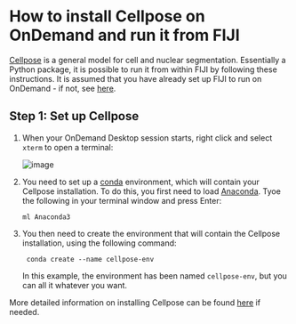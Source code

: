 # How to install Cellpose on OnDemand and run it from FIJI

[Cellpose](https://github.com/MouseLand/cellpose) is a general model for cell and nuclear segmentation. Essentially a Python package, it is possible to run it from within FIJI by following these instructions. It is assumed that you have already set up FIJI to run on OnDemand - if not, see [here](https://github.com/FrancisCrickInstitute/CALM/blob/master/Fiji/readme.md).

## Step 1: Set up Cellpose

1. When your OnDemand Desktop session starts, right click and select `xterm` to open a terminal:

    ![image](https://github.com/FrancisCrickInstitute/CALM/assets/31737822/c541950a-7dab-4641-982e-b657eb4e530c)

2. You need to set up a [conda](https://en.wikipedia.org/wiki/Conda_(package_manager)) environment, which will contain your Cellpose installation. To do this, you first need to load [Anaconda](https://en.wikipedia.org/wiki/Anaconda_(Python_distribution)). Tyoe the following in your terminal window and press Enter:

    ```shell
    ml Anaconda3
    ```
3. You then need to create the environment that will contain the Cellpose installation, using the following command:

    ```shell
     conda create --name cellpose-env
    ```
    In this example, the environment has been named `cellpose-env`, but you can all it whatever you want.

More detailed information on installing Cellpose can be found [here](https://github.com/MouseLand/cellpose?tab=readme-ov-file#installation) if needed.
